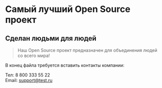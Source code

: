 # Самый лучший Open Source проект

## Сделан людьми для людей

> Наш Open Source проект предназначен для объединения людей со всего мира!

В конец файла требуется вставить контакты компании:

Тел: 8 800 333 55 22   
Email: [support@test.ru](support@test.ru)
